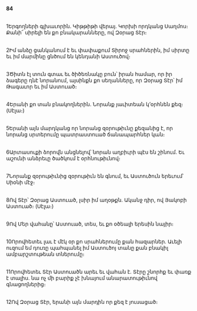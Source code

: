 **84**

\
1Երգողների գլխաւորին. Կիթթիթի վերայ. Կորխի որդկանց Սաղմոս։ Քանի՜ սիրելի են քո բնակարանները, ով Զօրաց Տէր։

\
2Իմ անձը ցանկանում է եւ փափաքում Տիրոջ սրահներին, իմ սիրտը եւ իմ մարմինը ցնծում են կենդանի Աստուծով։

\
3Ծիտն էլ տուն գտաւ եւ ծիծեռնակը բուն՝ իրան համար, որ իր ձագերը դնէ նորանում, այսինքն քո սեղանները, որ Զօրաց Տէր՝ իմ Թագաւոր եւ իմ Աստուած։

\
4Երանի քո տան բնակողներին. Նորանք յաւիտեան կ’օրհնեն քեզ։ (Սէլա։)

\
5Երանի այն մարդկանց որ նորանց զօրութիւնը քեզանից է, որ նորանց սրտերումը պատրաստուած ճանապարհներ կան։

\
6Արտասուքի ձորովն անցնելով՝ նորան աղբիւրի պէս են շինում. Եւ աշունի անձրեւը ծածկում է օրհնութիւնով։

\
7Նորանք զօրութիւնից զօրութիւն են գնում, եւ Աստուծուն երեւում՝ Սիօնի մէջ։

\
8Ով Տէր՝ Զօրաց Աստուած, լսիր իմ աղօթքն. Ականջ դիր, ով Յակոբի Աստուած։ (Սէլա։)

\
9Ով Մեր վահանը՝ Աստուած, տես, եւ քո օծեալի երեսին նայիր։

\
10Որովհետեւ լաւ է մէկ օր քո սրահներումը քան հազարներ. Աւելի ուզում եմ դուռը պահպանել իմ Աստուծոյ տանը քան բնակիլ ամբարշտութեան տներումը։

\
11Որովհետեւ Տէր Աստուածն արեւ եւ վահան է. Տէրը շնորհք եւ փառք է տալիս. նա ոչ մի բարիք չէ խնայում անարատութիւնով գնացողներից։

\
12Ով Զօրաց Տէր, երանի այն մարդին որ քեզ է յուսացած։
